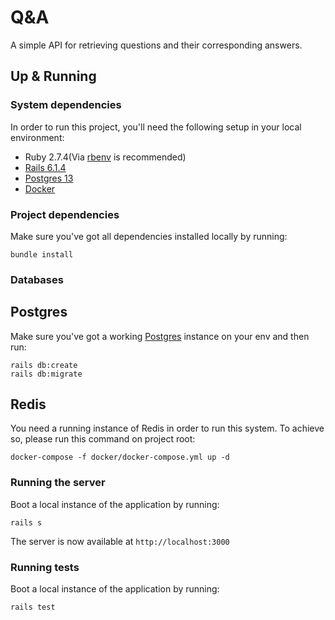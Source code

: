 # Q&A

A simple API for retrieving questions and their corresponding answers.

## Up & Running

### System dependencies

In order to run this project, you'll need the following setup in your local environment:

- Ruby 2.7.4(Via [rbenv](https://github.com/rbenv/rbenv#installation) is recommended)
- [Rails 6.1.4](https://guides.rubyonrails.org/v6.0/getting_started.html#creating-a-new-rails-project-installing-rails)
- [Postgres 13](https://www.postgresql.org/download/)
- [Docker](https://docs.docker.com/get-docker/)

### Project dependencies

Make sure you've got all dependencies installed locally by running:

```shell script
bundle install
```

### Databases

## Postgres

Make sure you've got a working [Postgres](https://www.postgresql.org/) instance on your env and then run:

```shell script
rails db:create
rails db:migrate
```

## Redis

You need a running instance of Redis in order to run this system. To achieve so, please run this command on project root:

```shell script
docker-compose -f docker/docker-compose.yml up -d
```

### Running the server

Boot a local instance of the application by running:

```shell script
rails s
```

The server is now available at `http://localhost:3000`

### Running tests

Boot a local instance of the application by running:

```shell script
rails test
```
